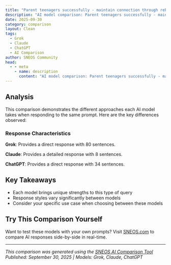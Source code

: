 ```yaml
---
title: "Parent teenagers successfully - maintain connection through rebellion"
description: "AI model comparison: Parent teenagers successfully - maintain connection through rebellion..."
date: 2025-09-30
category: comparison
layout: Clean
tags:
  - Grok
  - Claude
  - ChatGPT
  - AI Comparison
author: SNEOS Community
head:
  - - meta
    - name: description
      content: "AI model comparison: Parent teenagers successfully - maintain connection through rebellion..."
---
```


<ChatComparison
  title="Parent teenagers successfully - maintain connection through rebellion"
  prompt="Parent teenagers successfully - maintain connection through rebellion"
  :responses='{"Grok": "Parenting teenagers can be challenging, especially during periods of rebellion when they are asserting their independence. However, maintaining a strong connection with your teen during this phase is crucial for their emotional well-being and your relationship. Here are practical, evidence-based strategies to help you navigate this time while fostering a positive bond:\n\n### 1. **Understand the Purpose of Rebellion**\n - **Why it happens**: Rebellion is often a normal part of adolescent development. Teens are exploring their identity, testing boundaries, and learning to think independently. This is driven by brain development, particularly in the prefrontal cortex, which governs decision-making and impulse control (still maturing in teens), and hormonal changes.\n - **Reframe your perspective**: See rebellion not as a personal attack but as a sign of growth. This mindset can help you respond with patience rather than frustration.\n\n### 2. **Practice Active Listening**\n - **What to do**: Listen to your teen without immediately jumping to solutions or judgments. Let them express their feelings, even if they seem irrational or overly emotional.\n - **How it helps**: Teens often rebel because they feel misunderstood or controlled. Active listening\u2014nodding, paraphrasing their words (\u0022So, you\u0027re saying you feel...\u0022), and avoiding interruptions\u2014shows you respect their perspective.\n - **Example**: If they\u2019re upset about a rule, say, \u201CI can see you\u2019re frustrated about not being able to stay out later. Let\u2019s talk about why this matters to you.\u201D\n\n### 3. **Set Clear, Flexible Boundaries**\n - **Why it\u2019s important**: Teens need structure, but overly rigid rules can fuel rebellion. Collaborate on boundaries to give them a sense of agency.\n - **How to do it**: Discuss rules together, explain the reasoning behind them (e.g., safety), and be willing to negotiate where appropriate. For instance, if they want a later curfew, agree on a trial period with conditions.\n - **Balance autonomy and safety**: Allow choices in areas like clothing or hobbies while maintaining non-negotiables like school attendance or no substance use.\n\n### 4. **Pick Your Battles**\n - **Focus on what matters**: Not every act of rebellion needs a confrontation. If they dye their hair or argue about small chores, consider whether it\u2019s worth the conflict. Save energy for bigger issues like risky behavior.\n - **Why it works**: Constant criticism or control can push teens away. Letting go of minor issues shows trust and keeps the relationship strong for when you need to address serious concerns.\n\n### 5. **Show Empathy and Validate Feelings**\n - **Acknowledge emotions**: Even if you disagree with their actions, validate how they feel. Teens often crave understanding more than agreement.\n - **Example**: \u201CI get that you\u2019re angry about not going to the party. It\u2019s tough to miss out on something fun with friends.\u201D\n - **Why it helps**: Empathy builds trust. When teens feel heard, they\u2019re less likely to rebel just to prove a point.\n\n### 6. **Spend Quality Time Together (Even If They Resist)**\n - **Keep connecting**: Rebellion can make teens seem distant, but they still need your presence. Find low-pressure ways to bond, like watching a favorite show, playing a game, or sharing a meal.\n - **Respect their space**: Don\u2019t force closeness. Offer invitations (\u201CWant to grab ice cream later?\u201D) without guilt-tripping if they decline.\n - **Why it matters**: Regular, positive interactions remind them you\u2019re on their side, even during conflict.\n\n### 7. **Be a Role Model, Not a Dictator**\n - **Model behavior**: Show how to handle disagreements calmly, apologize when wrong, and respect others\u2019 opinions. Teens learn more from what you do than what you say.\n - **Avoid power struggles**: Instead of saying, \u201CBecause I said so,\u201D explain your reasoning. This teaches critical thinking and reduces defiance.\n - **Example**: If you\u2019re upset, say, \u201CI\u2019m feeling frustrated right now, so let\u2019s take a break and talk later when we\u2019re both calm.\u201D\n\n### 8. **Encourage Independence While Staying Involved**\n - **Support autonomy**: Let them make decisions (and mistakes) in safe contexts, like managing their own schedule or budget. Guide rather than control.\n - **Stay in the loop**: Ask open-ended questions about their life (\u201CHow\u2019s that new friend you\u2019ve been hanging out with?\u201D) without prying. Show interest without judgment.\n - **Why it works**: Teens rebel less when they feel trusted to handle responsibilities, but they still need to know you\u2019re there as a safety net.\n\n### 9. **Handle Conflict Constructively**\n - **Stay calm**: If a situation escalates, take a step back. Avoid yelling or ultimatums, as these can deepen the divide.\n - **Focus on solutions**: After a disagreement, work together on a resolution. For example, if they break a rule, discuss consequences that teach rather than punish (e.g., extra chores instead of grounding).\n - **Repair the relationship**: After conflict, reconnect with a kind gesture or conversation to show you still care.\n\n### 10. **Know When to Seek Help**\n - **Watch for red flags**: If rebellion turns into persistent risky behavior (e.g., substance abuse, self-harm, or extreme withdrawal), it may signal deeper issues like depression or anxiety.\n - **Get support**: Consider family counseling or a therapist for your teen if communication breaks down entirely. A neutral third party can help bridge gaps.\n - **Self-care**: Parenting a rebellious teen is draining. Seek your own support through friends, groups, or professionals to manage stress.\n\n### Final Thought: Connection Over Correction\nRebellion often stems from a need to be seen as an individual. Prioritize connection over always being \u201Cright.\u201D By showing respect, empathy, and patience, you create a safe space for your teen to grow while maintaining a bond that can weather the storms of adolescence. Remember, this phase is temporary\u2014your consistent love and support will leave a lasting impact.\n\nIf you have specific scenarios or concerns about your teen, feel free to share, and I can tailor further advice!", "Claude": "# Navigating Teen Rebellion While Preserving Your Bond\n\n## Reframe Rebellion as Development\n- **See it as healthy growth**: Rebellion often signals your teen is developing independence and critical thinking\n- **Separate the behavior from the person**: \u0022I don\u0027t like this choice\u0022 vs. \u0022You\u0027re a bad kid\u0022\n- **Recognize testing boundaries is normal**: They\u0027re learning who they are separate from you\n\n## Stay Connected During Storms\n- **Keep conversations open**: Ask about their day, interests, and feelings without immediately offering solutions\n- **Find neutral ground**: Share activities you both enjoy - music, cooking, walks, gaming\n- **Validate their emotions**: \u0022That sounds really frustrating\u0022 before addressing behavior\n- **Show genuine curiosity**: Ask about their perspectives and really listen\n\n## Set Boundaries with Love\n- **Be clear but flexible**: Explain the \u0022why\u0022 behind rules and negotiate where possible\n- **Pick your battles**: Focus on safety and respect rather than every minor infraction\n- **Follow through consistently**: But explain consequences calmly, not in anger\n- **Admit when you\u0027re wrong**: This models accountability and builds trust\n\n## Communication Strategies\n- **Use \u0022I\u0022 statements**: \u0022I worry when...\u0022 instead of \u0022You always...\u0022\n- **Ask instead of assume**: \u0022Help me understand why this is important to you\u0022\n- **Share your own struggles**: Age-appropriate stories of your teenage challenges\n- **Create regular check-ins**: Car rides, bedtime chats, or weekly coffee dates\n\nRemember: Your relationship is more important than winning every argument.", "ChatGPT": "Successfully parenting teenagers, especially through periods of rebellion, involves maintaining a strong and positive connection. Here are some strategies to help maintain connection during these challenging times:\n\n### 1. **Stay Calm and Patient**\n- Rebellion is often a normal part of adolescent development as teens assert their independence.\n- Avoid reacting with anger or frustration; instead, take a deep breath and respond calmly.\n\n### 2. **Listen Actively**\n- Show genuine interest in your teen\u2019s thoughts and feelings.\n- Use active listening techniques such as nodding, summarizing what they say, and asking open-ended questions.\n- Avoid interrupting or immediately correcting them.\n\n### 3. **Set Clear and Consistent Boundaries**\n- Establish clear rules and consequences, but explain the reasons behind them.\n- Consistency helps teens feel secure even when they test limits.\n\n### 4. **Pick Your Battles**\n- Decide which issues are truly important and which ones you can be flexible on.\n- Allowing some freedom in less critical areas can build trust and reduce tension.\n\n### 5. **Encourage Open Communication**\n- Create a safe, non-judgmental space for your teen to express themselves.\n- Let them know it\u2019s okay to share struggles, doubts, and mistakes.\n\n### 6. **Show Empathy and Understanding**\n- Acknowledge that adolescence is a confusing and challenging time.\n- Validate their feelings even if you don\u2019t agree with their behavior.\n\n### 7. **Spend Quality Time Together**\n- Engage in activities your teen enjoys.\n- Use shared experiences to strengthen your bond outside of conflicts.\n\n### 8. **Model Desired Behavior**\n- Demonstrate respect, responsibility, and problem-solving skills.\n- Teens learn a lot by observing their parents.\n\n### 9. **Encourage Independence with Support**\n- Support your teen\u2019s decision-making skills by involving them in setting rules or consequences.\n- Let them experience natural consequences when appropriate.\n\n### 10. **Seek Help When Needed**\n- If rebellion escalates into harmful behavior or communication breaks down, consider family counseling.\n- Professional guidance can provide tools to improve connection and resolve conflicts.\n\n---\n\n### Summary:\nMaintaining connection through teenage rebellion requires empathy, communication, patience, and consistency. By listening actively, setting clear boundaries, and providing support, parents can navigate rebellious phases while strengthening their relationship with their teen."}' 
  published-date="16:47"
/>

## Analysis

This comparison demonstrates the different approaches each AI model takes when responding to the same prompt. Here are the key differences observed:

### Response Characteristics

**Grok**: Provides a direct response with 80 sentences. 

**Claude**: Provides a detailed response with 8 sentences. 

**ChatGPT**: Provides a direct response with 34 sentences. 

## Key Takeaways

- Each model brings unique strengths to this type of query
- Response styles vary significantly between models
- Consider your specific use case when choosing between these models

## Try This Comparison Yourself

Want to test these models with your own prompts? Visit [SNEOS.com](https://sneos.com) to compare AI responses side-by-side in real-time.

---

*This comparison was generated using the [SNEOS AI Comparison Tool](https://sneos.com)*
*Published: September 30, 2025 | Models: Grok, Claude, ChatGPT*
